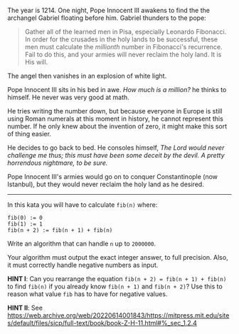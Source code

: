 The year is 1214. One night, Pope Innocent III awakens to find the the archangel Gabriel floating before him.  Gabriel thunders to the pope:

> Gather all of the learned men in Pisa, especially Leonardo Fibonacci.  In order for the crusades in the holy lands to be successful, these men must calculate the *millionth* number in Fibonacci's recurrence.  Fail to do this, and your armies will never reclaim the holy land.  It is His will.

The angel then vanishes in an explosion of white light.

Pope Innocent III sits in his bed in awe.  *How much is a million?* he thinks to himself.  He never was very good at math.

He tries writing the number down, but because everyone in Europe is still using Roman numerals at this moment in history, he cannot represent this number.  If he only knew about the invention of zero, it might make this sort of thing easier.

He decides to go back to bed.  He consoles himself, *The Lord would never challenge me thus; this must have been some deceit by the devil.  A pretty horrendous nightmare, to be sure.*

Pope Innocent III's armies would go on to conquer Constantinople (now Istanbul), but they would never reclaim the holy land as he desired.

---------------------------

In this kata you will have to calculate `fib(n)` where:

	fib(0) := 0
	fib(1) := 1
	fib(n + 2) := fib(n + 1) + fib(n)

Write an algorithm that can handle `n` up to `2000000`.

Your algorithm must output the exact integer answer, to full precision. Also, it must correctly handle negative numbers as input.

**HINT I**: Can you rearrange the equation `fib(n + 2) = fib(n + 1) + fib(n)` to find `fib(n)` if you already know `fib(n + 1)` and `fib(n + 2)`?  Use this to reason what value `fib` has to have for negative values.

**HINT II**: See https://web.archive.org/web/20220614001843/https://mitpress.mit.edu/sites/default/files/sicp/full-text/book/book-Z-H-11.html#%_sec_1.2.4
